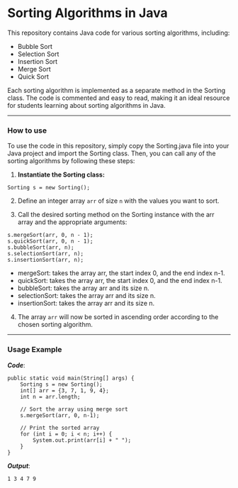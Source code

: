 # Sorting Algorithms in Java
This repository contains Java code for various sorting algorithms, including:
* Bubble Sort
* Selection Sort
* Insertion Sort
* Merge Sort
* Quick Sort

Each sorting algorithm is implemented as a separate method in the Sorting class. The code is commented and easy to read, making it an ideal resource for students learning about sorting algorithms in Java.

---
### How to use

To use the code in this repository, simply copy the Sorting.java file into your Java project and import the Sorting class. Then, you can call any of the sorting algorithms by following these steps:
1. <b>Instantiate the Sorting class:</b>

```Sorting s = new Sorting();```

2. Define an integer array `arr` of size `n` with the values you want to sort.

3. Call the desired sorting method on the Sorting instance with the arr array and the appropriate arguments:
```
s.mergeSort(arr, 0, n - 1);
s.quickSort(arr, 0, n - 1);
s.bubbleSort(arr, n);
s.selectionSort(arr, n);
s.insertionSort(arr, n);
```
* mergeSort: takes the array arr, the start index 0, and the end index n-1.
* quickSort: takes the array arr, the start index 0, and the end index n-1.
* bubbleSort: takes the array arr and its size n.
* selectionSort: takes the array arr and its size n.
* insertionSort: takes the array arr and its size n.

4. The array `arr` will now be sorted in ascending order according to the chosen sorting algorithm.
---

### Usage Example
***Code***:
  ```
  public static void main(String[] args) {
      Sorting s = new Sorting();
      int[] arr = {3, 7, 1, 9, 4};
      int n = arr.length;

      // Sort the array using merge sort
      s.mergeSort(arr, 0, n-1);

      // Print the sorted array
      for (int i = 0; i < n; i++) {
          System.out.print(arr[i] + " ");
      }
  }
 ```

***Output***:
```
1 3 4 7 9
```


